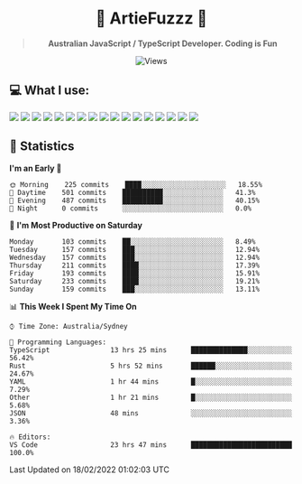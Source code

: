 <div align="center">
<h1>🔻 ArtieFuzzz 🔻</h1>
<!--- Kinda a mix between auguwu and TMUniversal's README.md pages --->
<!-- Have a good day after you read this :^) -->
  
<blockquote><strong>Australian JavaScript / TypeScript Developer. Coding is Fun</strong></blockquote>

![Views](https://komarev.com/ghpvc/?username=ArtieFuzzz&style=flat-square)

</div>

## 💻 What I use:

<div align="left">
<img src="https://img.shields.io/badge/c%20sharp-%23239120.svg?&style=for-the-badge&logo=c%20sharp&logoColor=white" />
<img src="https://img.shields.io/badge/deno-%23000000.svg?&style=for-the-badge&logo=deno&logoColor=white"/>
<img src="https://img.shields.io/badge/powershell-%235391FE.svg?&style=for-the-badge&logo=powershell&logoColor=white"/>
<img src="https://img.shields.io/badge/node.js-%23339933.svg?&style=for-the-badge&logo=node.js&logoColor=white"/>
<img src="https://img.shields.io/badge/typescript-%233178C6.svg?&style=for-the-badge&logo=typescript&logoColor=white"/>
<img src="https://img.shields.io/badge/rust-%23000000.svg?&style=for-the-badge&logo=rust&logoColor=white"/>
<img src="https://img.shields.io/badge/visual%20studio-%235C2D91.svg?&style=for-the-badge&logo=visual%20studio&logoColor=white"/>
<img src="https://img.shields.io/badge/visual%20studio%20code-%23007ACC.svg?&style=for-the-badge&logo=visual%20studio%20code&logoColor=white"/>
<img src="https://img.shields.io/badge/kubernetes-%23326CE5.svg?&style=for-the-badge&logo=kubernetes&logoColor=white" />
<img src="https://img.shields.io/badge/docker-%232496ED.svg?&style=for-the-badge&logo=docker&logoColor=white"/>
<img src="https://img.shields.io/badge/ubuntu-%23E95420.svg?&style=for-the-badge&logo=ubuntu&logoColor=white"/>
<img src="https://img.shields.io/badge/linux-%23FCC624.svg?&style=for-the-badge&logo=linux&logoColor=black"/>
<img src="https://img.shields.io/badge/windows-%230078D6.svg?&style=for-the-badge&logo=windows&logoColor=white"/>
<img src="https://img.shields.io/badge/gnu%20bash-%234EAA25.svg?&style=for-the-badge&logo=gnu%20bash&logoColor=white"/>
<img src="https://img.shields.io/badge/prisma-%232D3748.svg?&style=for-the-badge&logo=prisma&logoColor=white"/>
<img src="https://img.shields.io/badge/mongodb-%2347A248.svg?&style=for-the-badge&logo=mongodb&logoColor=white"/>
<img src="https://img.shields.io/badge/postgresql-%23336791.svg?&style=for-the-badge&logo=postgresql&logoColor=white"/>
</div>

## 🌟 Statistics
<!--START_SECTION:waka-->
**I'm an Early 🐤** 

```text
🌞 Morning    225 commits    ████░░░░░░░░░░░░░░░░░░░░░   18.55% 
🌆 Daytime    501 commits    ██████████░░░░░░░░░░░░░░░   41.3% 
🌃 Evening    487 commits    ██████████░░░░░░░░░░░░░░░   40.15% 
🌙 Night      0 commits      ░░░░░░░░░░░░░░░░░░░░░░░░░   0.0%

```
📅 **I'm Most Productive on Saturday** 

```text
Monday       103 commits    ██░░░░░░░░░░░░░░░░░░░░░░░   8.49% 
Tuesday      157 commits    ███░░░░░░░░░░░░░░░░░░░░░░   12.94% 
Wednesday    157 commits    ███░░░░░░░░░░░░░░░░░░░░░░   12.94% 
Thursday     211 commits    ████░░░░░░░░░░░░░░░░░░░░░   17.39% 
Friday       193 commits    ████░░░░░░░░░░░░░░░░░░░░░   15.91% 
Saturday     233 commits    ████░░░░░░░░░░░░░░░░░░░░░   19.21% 
Sunday       159 commits    ███░░░░░░░░░░░░░░░░░░░░░░   13.11%

```


📊 **This Week I Spent My Time On** 

```text
⌚︎ Time Zone: Australia/Sydney

💬 Programming Languages: 
TypeScript               13 hrs 25 mins      ██████████████░░░░░░░░░░░   56.42% 
Rust                     5 hrs 52 mins       ██████░░░░░░░░░░░░░░░░░░░   24.67% 
YAML                     1 hr 44 mins        █░░░░░░░░░░░░░░░░░░░░░░░░   7.29% 
Other                    1 hr 21 mins        █░░░░░░░░░░░░░░░░░░░░░░░░   5.68% 
JSON                     48 mins             ░░░░░░░░░░░░░░░░░░░░░░░░░   3.36%

🔥 Editors: 
VS Code                  23 hrs 47 mins      █████████████████████████   100.0%

```


 Last Updated on 18/02/2022 01:02:03 UTC
<!--END_SECTION:waka-->
